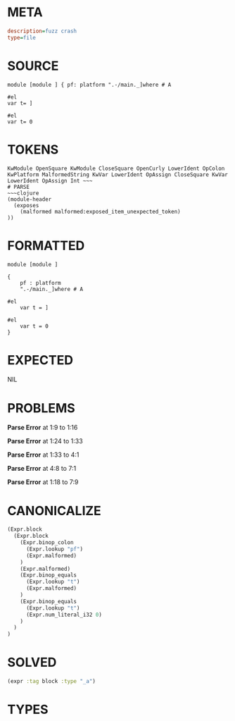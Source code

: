 # META
~~~ini
description=fuzz crash
type=file
~~~
# SOURCE
~~~roc
module [module ] { pf: platform ".-/main._]where # A

#el
var t= ]

#el
var t= 0
~~~
# TOKENS
~~~text
KwModule OpenSquare KwModule CloseSquare OpenCurly LowerIdent OpColon KwPlatform MalformedString KwVar LowerIdent OpAssign CloseSquare KwVar LowerIdent OpAssign Int ~~~
# PARSE
~~~clojure
(module-header
  (exposes
    (malformed malformed:exposed_item_unexpected_token)
))
~~~
# FORMATTED
~~~roc
module [module ]

{
	pf : platform 
	".-/main._]where # A

#el
	var t = ]

#el
	var t = 0
}
~~~
# EXPECTED
NIL
# PROBLEMS
**Parse Error**
at 1:9 to 1:16

**Parse Error**
at 1:24 to 1:33

**Parse Error**
at 1:33 to 4:1

**Parse Error**
at 4:8 to 7:1

**Parse Error**
at 1:18 to 7:9

# CANONICALIZE
~~~clojure
(Expr.block
  (Expr.block
    (Expr.binop_colon
      (Expr.lookup "pf")
      (Expr.malformed)
    )
    (Expr.malformed)
    (Expr.binop_equals
      (Expr.lookup "t")
      (Expr.malformed)
    )
    (Expr.binop_equals
      (Expr.lookup "t")
      (Expr.num_literal_i32 0)
    )
  )
)
~~~
# SOLVED
~~~clojure
(expr :tag block :type "_a")
~~~
# TYPES
~~~roc
~~~

